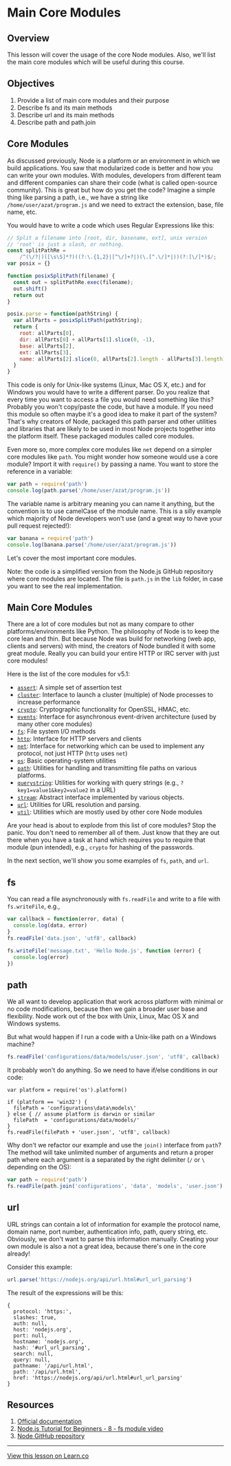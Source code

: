 # Main Core Modules

## Overview

This lesson will cover the usage of the core Node modules. Also, we'll list the main core modules which will be useful during this course.

## Objectives

1. Provide a list of main core modules and their purpose
1. Describe fs and its main methods
1. Describe url and its main methods
1. Describe path and path.join

## Core Modules

As discussed previously, Node is a platform or an environment in which we build applications. You saw that modularized code is better and how you can write your own modules. With modules, developers from different team and different companies can share their code (what is called open-source community). This is great but how do you get the code? Imagine a simple thing like parsing a path, i.e., we have a string like `/home/user/azat/program.js` and we need to extract the extension, base, file name, etc.

You would have to write a code which uses Regular Expressions like this:

```js
// Split a filename into [root, dir, basename, ext], unix version
// 'root' is just a slash, or nothing.
const splitPathRe =
    /^(\/?|)([\s\S]*?)((?:\.{1,2}|[^\/]+?|)(\.[^.\/]*|))(?:[\/]*)$/;
var posix = {}

function posixSplitPath(filename) {
  const out = splitPathRe.exec(filename);
  out.shift()
  return out
}

posix.parse = function(pathString) {
  var allParts = posixSplitPath(pathString);
  return {
    root: allParts[0],
    dir: allParts[0] + allParts[1].slice(0, -1),
    base: allParts[2],
    ext: allParts[3],
    name: allParts[2].slice(0, allParts[2].length - allParts[3].length)
  }
}
```

This code is only for Unix-like systems (Linux, Mac OS X, etc.) and for Windows you would have to write a different parser. Do you realize that every time you want to access a file you would need something like this? Probably you won't copy/paste the code, but have a module. If you need this module so often maybe it's a good idea to make it part of the system? That's why creators of Node, packaged this path parser and other utilities and libraries that are likely to be used in most Node projects together into the platform itself. These packaged modules called core modules.

Even more so, more complex core modules like `net` depend on a simpler core modules like `path`. 
You might wonder how someone would use a core module? Import it with `require()` by passing a name. You want to store the reference in a variable:

```js
var path = require('path')
console.log(path.parse('/home/user/azat/program.js'))
```

The variable name is arbitrary meaning you can name it anything, but the convention is to use camelCase of the module name. This is a silly example which majority of Node developers won't use (and a great way to have your pull request rejected!):

```js
var banana = require('path')
console.log(banana.parse('/home/user/azat/program.js'))
```

Let's cover the most important core modules.

Note: the code is a simplified version from the Node.js GitHub repository where core modules are located. The file is `path.js` in the `lib` folder, in case you want to see the real implementation.

## Main Core Modules

There are a lot of core modules but not as many compare to other platforms/environments like Python. The philosophy of Node is to keep the core lean and thin. But because Node was build for networking (web app, clients and servers) with mind, the creators of Node bundled it with some great module. Really you can build your entire HTTP or IRC server with just core modules!

Here is the list of the core modules for v5.1:

* [`assert`](https://nodejs.org/api/assert.html): A simple set of assertion test
* [`cluster`](https://nodejs.org/api/cluster.html): Interface to launch a cluster (multiple) of Node processes to increase performance 
* [`crypto`](https://nodejs.org/api/crypto.html): Cryptographic functionality for OpenSSL, HMAC, etc.
* [`events`](https://nodejs.org/api/events.html): Interface for asynchronous event-driven architecture (used by many other core modules)
* [`fs`](https://nodejs.org/api/fs.html): File system I/O methods
* [`http`](https://nodejs.org/api/http.html): Interface for HTTP servers and clients
* [`net`](https://nodejs.org/api/net.html): Interface for networking which can be used to implement any protocol, not just HTTP (`http` uses `net`)
* [`os`](https://nodejs.org/api/os.html): Basic operating-system utilities
* [`path`](https://nodejs.org/api/path.html): Utilities for handling and transmitting file paths on various platforms.
* [`querystring`](https://nodejs.org/api/querystring.html): Utilities for working with query strings (e.g., `?key1=value1&key2=value2` in a URL)
* [`stream`](https://nodejs.org/api/stream.html): Abstract interface implemented by various objects.
* [`url`](https://nodejs.org/api/url.html): Utilities for URL resolution and parsing.
* [`util`](https://nodejs.org/api/util.html): Utilities which are mostly used by other core Node modules

Are your head is about to explode from this list of core modules? Stop the panic. You don't need to remember all of them. Just know that they are out there when you have a task at hand which requires you to require that module (pun intended), e.g., `crypto` for hashing of the passwords.

In the next section, we'll show you some examples of `fs`, `path`, and `url`.

## fs

You can read a file asynchronously with `fs.readFile` and write to a file with `fs.writeFile`, e.g.,

```js
var callback = function(error, data) {
  console.log(data, error)
}
fs.readFile('data.json', 'utf8', callback)

fs.writeFile('message.txt', 'Hello Node.js', function (error) {
  console.log(error)
})
```

## path

We all want to develop application that work across platform with minimal or no code modifications, because then we gain a broader user base and flexibility. Node work out of the box with Unix, Linux, Mac OS X and Windows systems.

But what would happen if I run a code with a Unix-like path on a Windows machine?

```js
fs.readFile('configurations/data/models/user.json', 'utf8', callback)
```

It probably won't do anything. So we need to have if/else conditions in our code:

```
var platform = require('os').platform()

if (platform == 'win32') {
  filePath = 'configurations\data\models\'
} else { // assume platform is darwin or similar
  filePath  = 'configurations/data/models/'
}
fs.readFile(filePath + 'user.json', 'utf8', callback)
```

Why don't we refactor our example and use the `join()` interface from `path`? The method will take unlimited number of arguments and return a proper path where each argument is a separated by the right delimiter (`/` or `\` depending on the OS):

```js
var path = require('path')
fs.readFile(path.join('configurations', 'data', 'models', 'user.json'), 'utf8', callback)
```


## url

URL strings can contain a lot of information for example the protocol name, domain name, port number, authentication info, path, query string, etc. Obviously, we don't want to parse this information manually. Creating your own module is also a not a great idea, because there's one in the core already!

Consider this example:

```js
url.parse('https://nodejs.org/api/url.html#url_url_parsing')
```

The result of the expressions will be this:

```
{
  protocol: 'https:',
  slashes: true,
  auth: null,
  host: 'nodejs.org',
  port: null,
  hostname: 'nodejs.org',
  hash: '#url_url_parsing',
  search: null,
  query: null,
  pathname: '/api/url.html',
  path: '/api/url.html',
  href: 'https://nodejs.org/api/url.html#url_url_parsing' 
}
```

## Resources

1. [Official documentation](https://nodejs.org/api/index.html)
1. [Node.js Tutorial for Beginners - 8 - fs module video](https://www.youtube.com/watch?v=GdBgP71CSow)
1. [Node GitHub repository](https://github.com/nodejs/node/tree/master/lib)


---

<a href='https://learn.co/lessons/node-modules-core' data-visibility='hidden'>View this lesson on Learn.co</a>

